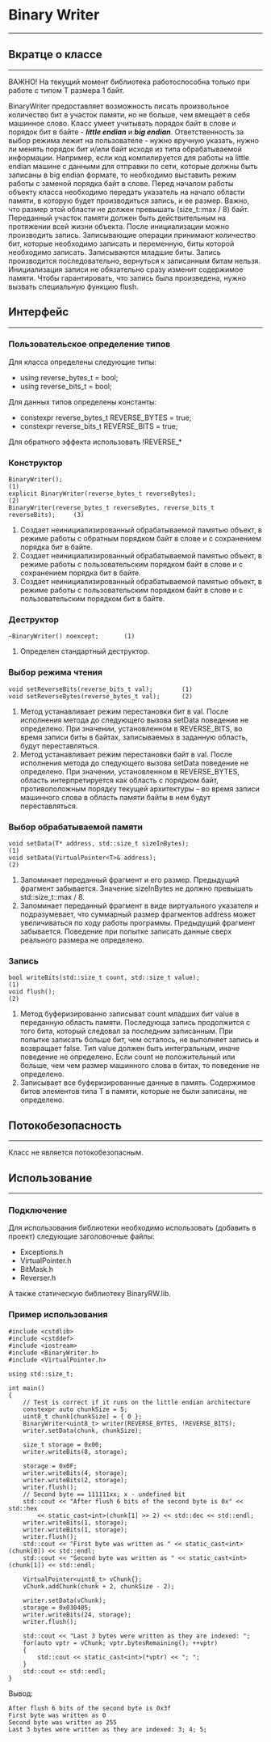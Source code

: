 # Binary Writer
---

## Вкратце о классе
---
ВАЖНО! На текущий момент библиотека работоспособна только при работе с типом T размера 1 байт.

BinaryWriter предоставляет возможность писать произвольное количество бит в участок памяти, но не больше, чем вмещает в себя машинное слово. 
Класс умеет учитывать порядок байт в слове и порядок бит в байте - ***little endian*** и ***big endian***. Ответственность за выбор режима лежит на пользователе - нужно вручную указать, нужно ли менять порядок бит и/или байт исходя из типа обрабатываемой информации. Например, если код компилируется для работы на little endian машине с данными для отправки по сети, которые должны быть записаны в big endian формате, то необходимо выставить режим работы с заменой порядка байт в слове.
Перед началом работы объекту класса необходимо передать указатель на начало области памяти, в которую будет производиться запись, и ее размер. Важно, что размер этой области не должен превышать (size_t::max / 8) байт.
Переданный участок памяти должен быть действительным на протяжении всей жизни объекта.
После инициализации можно производить запись. Записывающие операции принимают количество бит, которые необходимо записать и переменную, биты которой необходимо записать. Записываются младшие биты. 
Запись производится последовательно, вернуться к записанным битам нельзя. Инициализация записи не обязательно сразу изменит содержимое памяти. Чтобы гарантировать, что запись была произведена, нужно вызвать специальную функцию flush.

## Интерфейс
---
### Пользовательское определение типов
Для класса определены следующие типы:
* using reverse_bytes_t = bool;
* using reverse_bits_t = bool;

Для данных типов определены константы:
* constexpr reverse_bytes_t REVERSE_BYTES = true;
* constexpr reverse_bits_t REVERSE_BITS = true;

Для обратного эффекта использовать !REVERSE_*

### Конструктор
	BinaryWriter();                                                             (1)
	explicit BinaryWriter(reverse_bytes_t reverseBytes);                        (2)
	BinaryWriter(reverse_bytes_t reverseBytes, reverse_bits_t reverseBits);     (3)

1) Создает неинициализированный обрабатываемой памятью объект, в режиме работы с обратным порядком байт в слове и с сохранением порядка бит в байте.
2) Создает неинициализированный обрабатываемой памятью объект, в режиме работы с пользовательским порядком байт в слове и с сохранением порядка бит в байте.
3) Создает неинициализированный обрабатываемой памятью объект, в режиме работы с пользовательским порядком байт в слове и  с пользовательским порядком бит в байте.

### Деструктор
	~BinaryWriter() noexcept;       (1)
	
1) Определен стандартный деструктор.

### Выбор режима чтения
	void setReverseBits(reverse_bits_t val);        (1)
	void setReverseBytes(reverse_bytes_t val);      (2)
	
1) Метод устанавливает режим перестановки бит в val. После исполнения метода до следующего вызова setData поведение не определено. При значении, установленном в REVERSE_BITS, во время записи биты в байтах, записываемых в заданную область, будут переставляться.
2) Метод устанавливает режим перестановки байт в val. После исполнения метода до следующего вызова setData поведение не определено. При значении, установленном в REVERSE_BYTES, область интерпретируется как область с порядком байт, противоположным порядку текущей архитектуры – во время записи машинного слова в область памяти байты в нем будут переставляться.

### Выбор обрабатываемой памяти
	void setData(T* address, std::size_t sizeInBytes);                    (1)
    void setData(VirtualPointer<T>& address);                             (2)

1) Запоминает переданный фрагмент и его размер. Предыдущий фрагмент забывается. Значение sizeInBytes не должно превышать std::size_t::max / 8.
2) Запоминает переданный фрагмент в виде виртуального указателя и подразумевает, что суммарный размер фрагментов address может увеличиваться по ходу работы программы. Предыдущий фрагмент забывается. Поведение при попытке записать данные сверх реального размера не определено. 

### Запись

	bool writeBits(std::size_t count, std::size_t value);               (1)
	void flush();                                                       (2)

1) Метод буферизированно записыват count младших бит value в переданную область памяти. Последующа запись продолжится с того бита, который следовал за последним записанным. При попытке записать больше бит, чем осталось, не выполняет запись и возвращает false. Тип value должен быть интегральным, иначе поведение не определено. Если count не положительный или больше, чем чем размер машинного слова в битах, то поведение не определено. 
2) Записывает все буферизированные данные в память. Содержимое битов элементов типа T в памяти, которые не были записаны, не определено.

## Потокобезопасность
---
Класс не является потокобезопасным.

## Использование
---
### Подключение
Для использования библиотеки необходимо использовать (добавить в проект) следующие заголовочные файлы:
- Exceptions.h
- VirtualPointer.h
- BitMask.h
- Reverser.h

А также статическую библиотеку BinaryRW.lib.

### Пример использования
    #include <cstdlib>
    #include <cstddef>
    #include <iostream>
    #include <BinaryWriter.h>
    #include <VirtualPointer.h>
    
    using std::size_t;
    
    int main()
    {
    	// Test is correct if it runs on the little endian architecture
        constexpr auto chunkSize = 5;
        uint8_t chunk[chunkSize] = { 0 };
        BinaryWriter<uint8_t> writer(REVERSE_BYTES, !REVERSE_BITS);
        writer.setData(chunk, chunkSize);

        size_t storage = 0x00;
        writer.writeBits(8, storage);

        storage = 0x0F;
        writer.writeBits(4, storage);
        writer.writeBits(2, storage);
        writer.flush();
        // Second byte == 111111xx; x - undefined bit
        std::cout << "After flush 6 bits of the second byte is 0x" << std::hex
            << static_cast<int>(chunk[1] >> 2) << std::dec << std::endl;
        writer.writeBits(1, storage);
        writer.writeBits(1, storage);
        writer.flush();
        std::cout << "First byte was written as " << static_cast<int>(chunk[0]) << std::endl;
        std::cout << "Second byte was written as " << static_cast<int>(chunk[1]) << std::endl;

        VirtualPointer<uint8_t> vChunk{};
        vChunk.addChunk(chunk + 2, chunkSize - 2);

        writer.setData(vChunk);
        storage = 0x030405;
        writer.writeBits(24, storage);
        writer.flush();
        
        std::cout << "Last 3 bytes were written as they are indexed: ";
        for(auto vptr = vChunk; vptr.bytesRemaining(); ++vptr)
        {
            std::cout << static_cast<int>(*vptr) << "; ";
        }
        std::cout << std::endl;
    }


Вывод:

    After flush 6 bits of the second byte is 0x3f
    First byte was written as 0
    Second byte was written as 255
    Last 3 bytes were written as they are indexed: 3; 4; 5;
